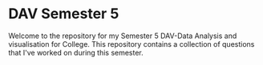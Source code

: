 # DAV Semester 5 

Welcome to the repository for my Semester 5 DAV-Data Analysis and visualisation for  College. This repository contains a collection of questions that I've worked on during this semester.
